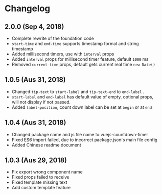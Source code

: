 # Changelog

## 2.0.0 (Sep 4, 2018)

- Complete rewrite of the foundation code
- `start-time` and `end-time` supports timestamp format and string timestamp
- Added millisecond timers, use with `interval` props
- Added `interval` props for millisecond timer feature, default `1000` ms
- Removed `current-time` props, default gets current real time `new Date()`

## 1.0.5 (Aus 31, 2018)

- Changed `tip-text` to `start-label` and `tip-text-end` to `end-label` .
- `start-label` and `end-label` has default value of empty, optional props, will not display if not passed.
- Added `label-position`, count down label can be set at `begin` or at `end`

## 1.0.4 (Aus 31, 2018)

- Changed package name and js file name to vuejs-countdown-timer
- Fixed ES6 import failed, due to incorrect package.json's main file config
- Added Chinese readme document

## 1.0.3 (Aus 29, 2018)

- Fix export wrong component name
- Fixed props failed to receive
- Fixed template missing text 
- Add custom template feature
